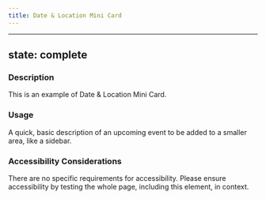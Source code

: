 ```yaml
---
title: Date & Location Mini Card
---
```


---
state: complete
---

### Description
This is an example of Date & Location Mini Card.

### Usage
A quick, basic description of an upcoming event to be added to a smaller area, like a sidebar.

### Accessibility Considerations
There are no specific requirements for accessibility. Please ensure accessibility by testing the whole page, including this element, in context.

<!-- ### SEO Considerations
This section is left intentionally blank and is for future consideration.

### Technical Considerations
Anything special technical-wise will be shared here. -->

